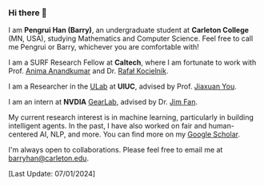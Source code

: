 ### Hi there 👋

<!--
**barryhpr/barryhpr** is a ✨ _special_ ✨ repository because its `README.md` (this file) appears on your GitHub profile.

Here are some ideas to get you started:

- 🔭 I’m currently working on ...
- 🌱 I’m currently learning ...
- 👯 I’m looking to collaborate on ...
- 🤔 I’m looking for help with ...
- 💬 Ask me about ...
- 📫 How to reach me: ...
- 😄 Pronouns: ...
- ⚡ Fun fact: ...
-->



I am **Pengrui Han (Barry)**, an undergraduate student at **Carleton College** (MN, USA), studying Mathematics and Computer Science. Feel free to call me Pengrui or Barry, whichever you are comfortable with!

I am a SURF Research Fellow at **Caltech**, where I am fortunate to work with Prof. [Anima Anandkumar](http://tensorlab.cms.caltech.edu/users/anima/) and Dr. [Rafał Kocielnik](http://www.rkocielnik.com/).

I am a Researcher in the [ULab](https://github.com/ulab-uiuc) at **UIUC**, advised by Prof. [Jiaxuan You](https://cs.stanford.edu/people/jiaxuan/).

I am an intern at **NVDIA** [GearLab](https://research.nvidia.com/labs/gear/), advised by Dr. [Jim Fan](https://jimfan.me/).

My current research interest is in machine learning, particularly in building intelligent agents. In the past, I have also worked on fair and human-centered AI, NLP, and more. You can find more on my [Google Scholar](https://scholar.google.com/citations?user=bSyG8UYAAAAJ&hl=en).

I'm always open to collaborations. Please feel free to email me at barryhan@carleton.edu.

[Last Update: 07/01/2024]


